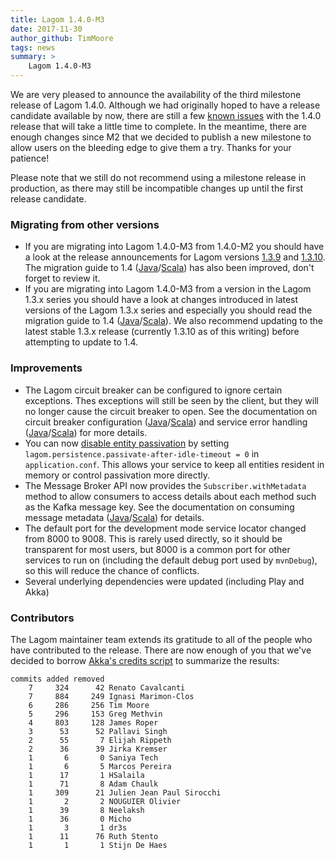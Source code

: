 ```yaml
---
title: Lagom 1.4.0-M3
date: 2017-11-30
author_github: TimMoore
tags: news
summary: >
    Lagom 1.4.0-M3
---
```


We are very pleased to announce the availability of the third milestone release of Lagom 1.4.0. Although we had originally hoped to have a release candidate available by now, there are still a few [known issues](https://github.com/lagom/lagom/milestone/25) with the 1.4.0 release that will take a little time to complete. In the meantime, there are enough changes since M2 that we decided to publish a new milestone to allow users on the bleeding edge to give them a try. Thanks for your patience!

Please note that we still do not recommend using a milestone release in production, as there may still be incompatible changes up until the first release candidate.

### Migrating from other versions

 * If you are migrating into Lagom 1.4.0-M3 from 1.4.0-M2 you should have a look at the release announcements for Lagom versions [1.3.9](/blog/lagom-1-3-9.html) and [1.3.10](/blog/lagom-1-3-10.html). The migration guide to 1.4 ([Java](/documentation/1.4.x/java/Migration14.html)/[Scala](/documentation/1.4.x/scala/Migration14.html)) has also been improved, don't forget to review it.
 * If you are migrating into Lagom 1.4.0-M3 from a version in the Lagom 1.3.x series you should have a look at changes introduced in latest versions of the Lagom 1.3.x series and especially you should read the migration guide to 1.4 ([Java](/documentation/1.4.x/java/Migration14.html)/[Scala](/documentation/1.4.x/scala/Migration14.html)). We also recommend updating to the latest stable 1.3.x release (currently 1.3.10 as of this writing) before attempting to update to 1.4.

### Improvements

* The Lagom circuit breaker can be configured to ignore certain exceptions. Thes exceptions will still be seen by the client, but they will no longer cause the circuit breaker to open. See the documentation on circuit breaker configuration ([Java](/documentation/1.4.x/java/ServiceClients.html#Circuit-Breaker-Configuration)/[Scala](/documentation/1.4.x/scala/ServiceClients.html#Circuit-Breaker-Configuration)) and service error handling ([Java](/documentation/1.4.x/java/ServiceErrorHandling.html)/[Scala](/documentation/1.4.x/scala/ServiceErrorHandling.html)) for more details.
* You can now [disable entity passivation](https://github.com/lagom/lagom/pull/1010) by setting `lagom.persistence.passivate-after-idle-timeout = 0` in `application.conf`. This allows your service to keep all entities resident in memory or control passivation more directly.
* The Message Broker API now provides the `Subscriber.withMetadata` method to allow consumers to access details about each method such as the Kafka message key. See the documentation on consuming message metadata ([Java](/documentation/1.4.x/java/MessageBrokerApi.html#Consuming-message-metadata)/[Scala](/documentation/1.4.x/scala/MessageBrokerApi.html#Consuming-message-metadata)) for details.
* The default port for the development mode service locator changed from 8000 to 9008. This is rarely used directly, so it should be transparent for most users, but 8000 is a common port for other services to run on (including the default debug port used by `mvnDebug`), so this will reduce the chance of conflicts.
* Several underlying dependencies were updated (including Play and Akka)

### Contributors

The Lagom maintainer team extends its gratitude to all of the people who have contributed to the release. There are now enough of you that we've decided to borrow [Akka's credits script](https://github.com/akka/akka/blob/master/scripts/authors.pl) to summarize the results:

```
commits added removed
    7     324      42 Renato Cavalcanti
    7     884     249 Ignasi Marimon-Clos
    6     286     256 Tim Moore
    5     296     153 Greg Methvin
    4     803     128 James Roper
    3      53      52 Pallavi Singh
    2      55       7 Elijah Rippeth
    2      36      39 Jirka Kremser
    1       6       0 Saniya Tech
    1       6       5 Marcos Pereira
    1      17       1 HSalaila
    1      71       8 Adam Chaulk
    1     309      21 Julien Jean Paul Sirocchi
    1       2       2 NOUGUIER Olivier
    1      39       8 Neelaksh
    1      36       0 Micho
    1       3       1 dr3s
    1      11      76 Ruth Stento
    1       1       1 Stijn De Haes
```
